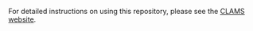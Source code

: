 For detailed instructions on using this repository, please see the [CLAMS website](http://cs.stanford.edu/people/teichman/octo/clams/).